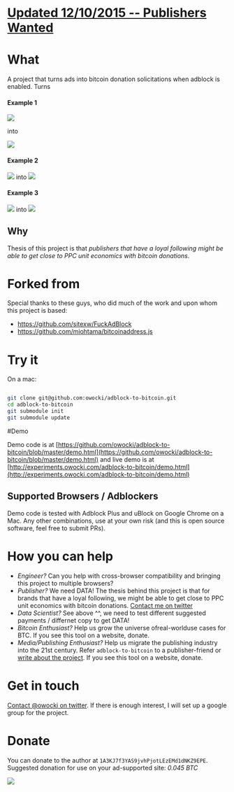 # <a href="http://owocki.com/adblock-to-bitcoin-publishers-wanted/"> Updated 12/10/2015 -- Publishers Wanted</a>

# What

A project that turns ads into bitcoin donation solicitations when adblock is enabled.  Turns

#### Example 1

<img src='http://bits.owocki.com/2u1K1Z0R3w0k/Image%202015-12-09%20at%207.31.49%20AM.png' />

into

<img src='http://bits.owocki.com/0h0d0U1f0f3R/Image%202015-12-09%20at%2011.19.02%20AM.png' />

#### Example 2

<img src='http://bits.owocki.com/1x1n2W400O1S/Image%202015-12-09%20at%2011.07.16%20AM.png' style="display:inline" /> <span style="padding-top:-150px">into</span> <img src='http://bits.owocki.com/3J050A2b1Q0y/Image%202015-12-09%20at%2011.10.53%20AM.png' style="display:inline" />

#### Example 3

<img src='http://bits.owocki.com/18103U3G3s2Y/Image%202015-12-09%20at%2011.17.30%20AM.png' style="display:inline" /> <span style="padding-top:-150px">into</span> <img src='http://bits.owocki.com/1P20443Y1x1o/Image%202015-12-09%20at%2011.16.50%20AM.png' style="display:inline" />



## Why

Thesis of this project is that _publishers that have a *loyal* following might be able to get close to PPC unit economics with bitcoin donations_.

# Forked from

Special thanks to these guys, who did much of the work and upon whom this project is based:

* https://github.com/sitexw/FuckAdBlock
* https://github.com/miohtama/bitcoinaddress.js

# Try it

On a mac:

```bash

git clone git@github.com:owocki/adblock-to-bitcoin.git
cd adblock-to-bitcoin
git submodule init
git submodule update

```

#Demo

Demo code is at [https://github.com/owocki/adblock-to-bitcoin/blob/master/demo.html](https://github.com/owocki/adblock-to-bitcoin/blob/master/demo.html) and live demo is at [http://experiments.owocki.com/adblock-to-bitcoin/demo.html](http://experiments.owocki.com/adblock-to-bitcoin/demo.html)

## Supported Browsers / Adblockers

Demo code is tested with Adblock Plus and uBlock on Google Chrome on a Mac.  Any other combinations, use at your own risk (and this is open source software, feel free to submit PRs).

# How you can help

* _Engineer?_ Can you help with cross-browser compatibility and bringing this project to multiple browsers?
* _Publisher?_ We need DATA!  The thesis behind this project is that for brands that have a loyal following, we might be able to get close to PPC unit economics with bitcoin donations.  [Contact me on twitter](http://twitter.com/owocki)
* _Data Scientist?_ See above ^^, we need to test different suggested payments / differnet copy to get DATA!
* _Bitcoin Enthusiast?_ Help us grow the universe ofreal-worlduse cases for BTC.  If you see this tool on a website, donate.
* _Media/Publishing Enthusiast?_ Help us migrate the publishing industry into the 21st century.  Refer `adblock-to-bitcoin` to a publisher-friend or <a href="#get-in-touch">write about the project</a>. If you see this tool on a website, donate.

# Get in touch

[Contact @owocki on twitter](http://twitter.com/owocki).  If there is enough interest, I will set up a google group for the project.

# Donate

You can donate to the author at `1A3KJ7f3YAS9jvhPjotLEzEMd1dNKZ9EPE`.  Suggested donation for use on your ad-supported site: *0.045 BTC*

<img src='http://bits.owocki.com/380X0M0q1L2K/Image%202015-12-09%20at%207.35.04%20AM.png' />

<!-- Google Analytics --> 
<img src='https://ga-beacon.appspot.com/UA-1014419-15/owocki/adblock-to-bitcoin' style='width:1px; height:1px;' >
